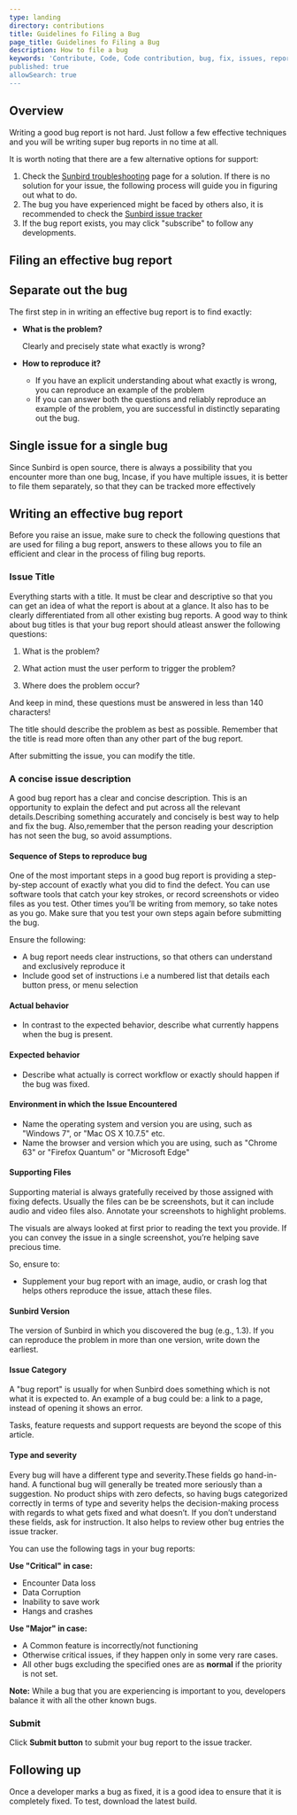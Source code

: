 ```yaml
---
type: landing
directory: contributions
title: Guidelines fo Filing a Bug
page_title: Guidelines fo Filing a Bug
description: How to file a bug
keywords: 'Contribute, Code, Code contribution, bug, fix, issues, report 
published: true
allowSearch: true
---
```


## Overview

Writing a good bug report is not hard. Just follow a few effective techniques and you will be writing super bug reports in no time at all. 

It is worth noting that there are a few alternative options for support:

1. Check the [Sunbird troubleshooting](http://www.sunbird.org/developer-docs/troubleshooting/) page for a solution. If there is no solution for your issue, the following process will guide you in figuring out what to do.
2. The bug you have experienced might be faced by others also, it is recommended to check the [Sunbird issue tracker](https://github.com/project-sunbird/project-sunbird.github.io/issues)
3. If the bug report exists, you may click "subscribe" to follow any developments.

## Filing an effective bug report

## Separate out the bug
The first step in in writing an effective bug report is to find exactly:

- **What is the problem?**
  
  Clearly and precisely state what exactly is wrong?

- **How to reproduce it?**

    - If you have an explicit understanding about what exactly is wrong, you can reproduce an example of the problem        	
    - If you can answer both the questions and reliably reproduce an example of the problem, you are successful in distinctly separating out the bug.

## Single issue for a single bug

Since Sunbird is open source, there is always a possibility that you encounter more than one bug, Incase, if you have multiple issues, it is better to file them separately, so that they can be tracked more effectively

## Writing an effective bug report

Before you raise an issue, make sure to check the following questions that are used for filing a bug report, answers to these allows you to file an efficient and clear in the process of filing bug reports.

### Issue Title
Everything starts with a title. It must be clear and descriptive so that you can get an idea of what the report is about at a glance. It also has to be clearly differentiated from all other existing bug reports. A good way to think about bug titles is that your bug report should atleast answer the following questions:

  1. What is the problem?

  2. What action must the user perform to trigger the problem?

  3. Where does the problem occur?

And keep in mind, these questions must be answered in less than 140 characters!

The title should describe the problem as best as possible. Remember that the title is read more often than any other part of the bug report.

After submitting the issue, you can modify the title.

### A concise issue description

A good bug report has a clear and concise description. This is an opportunity to explain the defect and put across all the relevant details.Describing something accurately and concisely is best way to help and fix the bug. Also,remember that the person reading your description has not seen the bug, so avoid assumptions.

#### Sequence of Steps to reproduce bug

One of the most important steps in a good bug report is providing a step-by-step account of exactly what you did to find the defect. You can use software tools that catch your key strokes, or record screenshots or video files as you test. Other times you’ll be writing from memory, so take notes as you go. Make sure that you test your own steps again before submitting the bug.

Ensure the following:
- A bug report needs clear instructions, so that others can understand and exclusively reproduce it
- Include good set of instructions i.e a numbered list that details each button press, or menu selection

#### Actual behavior

- In contrast to the expected behavior, describe what currently happens when the bug is present.

#### Expected behavior

- Describe what actually is correct workflow or exactly should happen if the bug was fixed.

#### Environment in which the Issue Encountered

- Name the operating system and version you are using, such as "Windows 7", or "Mac OS X 10.7.5" etc.
- Name the browser and version which you are using, such as "Chrome 63" or "Firefox Quantum" or "Microsoft Edge"

#### Supporting Files

Supporting material is always gratefully received by those assigned with fixing defects. Usually the files can be be screenshots, but it can include audio and video files also. Annotate your screenshots to highlight problems.

The visuals are always looked at first prior to reading the text you provide. If you can convey the issue in a single screenshot, you’re helping save precious time.

So, ensure to:

- Supplement your bug report with an image, audio, or crash log that helps others reproduce the issue, attach these files.

#### Sunbird Version
The version of Sunbird in which you discovered the bug (e.g., 1.3). If you can reproduce the problem in more than one version, write down the earliest.

#### Issue Category
A "bug report" is usually for when Sunbird does something which is not what it is expected to. An example of a bug could be: a link to a page, instead of opening it shows an error.

Tasks, feature requests and support requests are beyond the scope of this article.

#### Type and severity

Every bug will have a different type and severity.These fields go hand-in-hand. A functional bug will generally be treated more seriously than a suggestion. No product ships with zero defects, so having bugs categorized correctly in terms of type and severity helps the decision-making process with regards to what gets fixed and what doesn’t. If you don’t understand these fields, ask for instruction. It also helps to review other bug entries the issue tracker.

You can use the following tags in your bug reports:

**Use "Critical" in case:**

- Encounter Data loss
- Data Corruption
- Inability to save work
- Hangs and crashes

**Use "Major" in case:**

- A Common feature is incorrectly/not functioning
- Otherwise critical issues, if they happen only in some very rare cases.
- All other bugs excluding the specified ones are as **normal** if the priority is not set.

**Note:** While a bug that you are experiencing is important to you, developers balance it with all the other known bugs.

### Submit

Click **Submit button** to submit your bug report to the issue tracker.

## Following up

Once a developer marks a bug as fixed, it is a good idea to ensure that it is completely fixed. To test, download the latest build.
